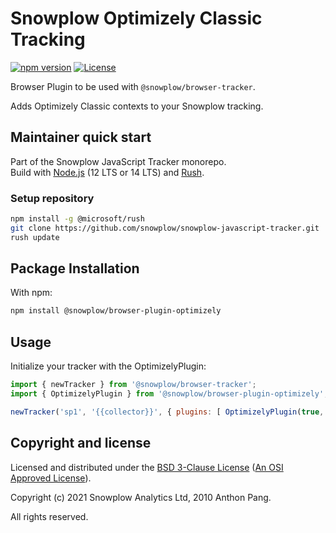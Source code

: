 # Snowplow Optimizely Classic Tracking

[![npm version][npm-image]][npm-url]
[![License][license-image]](LICENSE)

Browser Plugin to be used with `@snowplow/browser-tracker`.

Adds Optimizely Classic contexts to your Snowplow tracking.

## Maintainer quick start

Part of the Snowplow JavaScript Tracker monorepo.  
Build with [Node.js](https://nodejs.org/en/) (12 LTS or 14 LTS) and [Rush](https://rushjs.io/).

### Setup repository

```bash
npm install -g @microsoft/rush 
git clone https://github.com/snowplow/snowplow-javascript-tracker.git
rush update
```

## Package Installation

With npm:

```bash
npm install @snowplow/browser-plugin-optimizely
```

## Usage

Initialize your tracker with the OptimizelyPlugin:

```js
import { newTracker } from '@snowplow/browser-tracker';
import { OptimizelyPlugin } from '@snowplow/browser-plugin-optimizely';

newTracker('sp1', '{{collector}}', { plugins: [ OptimizelyPlugin(true, true, true, false, false) ] }); 
```

## Copyright and license

Licensed and distributed under the [BSD 3-Clause License](LICENSE) ([An OSI Approved License][osi]).

Copyright (c) 2021 Snowplow Analytics Ltd, 2010 Anthon Pang.

All rights reserved.

[npm-url]: https://www.npmjs.com/package/@snowplow/browser-plugin-optimizely
[npm-image]: https://img.shields.io/npm/v/@snowplow/browser-plugin-optimizely
[docs]: https://docs.snowplowanalytics.com/docs/collecting-data/collecting-from-own-applications/javascript-tracker/
[osi]: https://opensource.org/licenses/BSD-3-Clause
[license-image]: https://img.shields.io/npm/l/@snowplow/browser-plugin-optimizely
